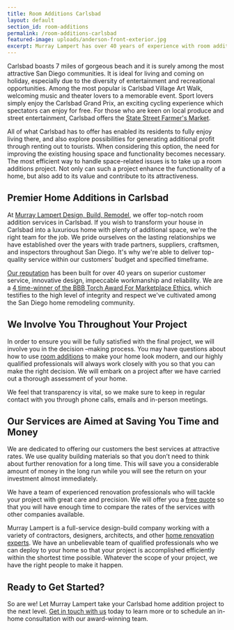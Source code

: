 ```yaml
---
title: Room Additions Carlsbad
layout: default
section_id: room-additions
permalink: /room-additions-carlsbad
featured-image: uploads/anderson-front-exterior.jpg
excerpt: Murray Lampert has over 40 years of experience with room additions in Carlsbad, San Diego. Take your Carlsbad home addition to the next level with us.
---
```


Carlsbad boasts 7 miles of gorgeous beach and it is surely among the most attractive San Diego communities. It is ideal for living and coming on holiday, especially due to the diversity of entertainment and recreational opportunities. Among the most popular is Carlsbad Village Art Walk, welcoming music and theater lovers to a memorable event. Sport lovers simply enjoy the Carlsbad Grand Prix, an exciting cycling experience which spectators can enjoy for free. For those who are keen on local produce and street entertainment, Carlsbad offers the [State Street Farmer's Market](http://www.carlsbad-village.com/do/state-street-farmers-market).

All of what Carlsbad has to offer has enabled its residents to fully enjoy living there, and also explore possibilities for generating additional profit through renting out to tourists. When considering this option, the need for improving the existing housing space and functionality becomes necessary. The most efficient way to handle space-related issues is to take up a room additions project. Not only can such a project enhance the functionality of a home, but also add to its value and contribute to its attractiveness.

## Premier Home Additions in Carlsbad

At [Murray Lampert Design, Build, Remodel](/), we offer top-notch room addition services in Carlsbad. If you wish to transform your house in Carlsbad into a luxurious home with plenty of additional space, we're the right team for the job. We pride ourselves on the lasting relationships we have established over the years with trade partners, suppliers, craftsmen, and inspectors throughout San Diego. It's why we're able to deliver top-quality service within our customers’ budget and specified timeframe.

[Our reputation](https://www.youtube.com/watch?v=RGn8ISNG-AY&amp;feature=youtu.be) has been built for over 40 years on superior customer service, innovative design, impeccable workmanship and reliability. We are a [4 time-winner of the BBB Torch Award For Marketplace Ethics](/another-better-business-bureau-torch-award), which testifies to the high level of integrity and respect we've cultivated among the San Diego home remodeling community.

## We Involve You Throughout Your Project

In order to ensure you will be fully satisfied with the final project, we will involve you in the decision –making process. You may have questions about how to use [room additions](/san-diego-room-additions) to make your home look modern, and our highly qualified professionals will always work closely with you so that you can make the right decision. We will embark on a project after we have carried out a thorough assessment of your home.

We feel that transparency is vital, so we make sure to keep in regular contact with you through phone calls, emails and in-person meetings.

## Our Services are Aimed at Saving You Time and Money

We are dedicated to offering our customers the best services at attractive rates. We use quality building materials so that you don’t need to think about further renovation for a long time. This will save you a considerable amount of money in the long run while you will see the return on your investment almost immediately.

We have a team of experienced renovation professionals who will tackle your project with great care and precision. We will offer you a [free quote](/contact) so that you will have enough time to compare the rates of the services with other companies available.

Murray Lampert is a full-service design-build company working with a variety of contractors, designers, architects, and other [home renovation experts](/major-renovations). We have an unbelievable team of qualified professionals who we can deploy to your home so that your project is accomplished efficiently within the shortest time possible. Whatever the scope of your project, we have the right people to make it happen.

## Ready to Get Started?

So are we! Let Murray Lampert take your Carlsbad home addition project to the next level. [Get in touch with us](/contact) today to learn more or to schedule an in-home consultation with our award-winning team.
